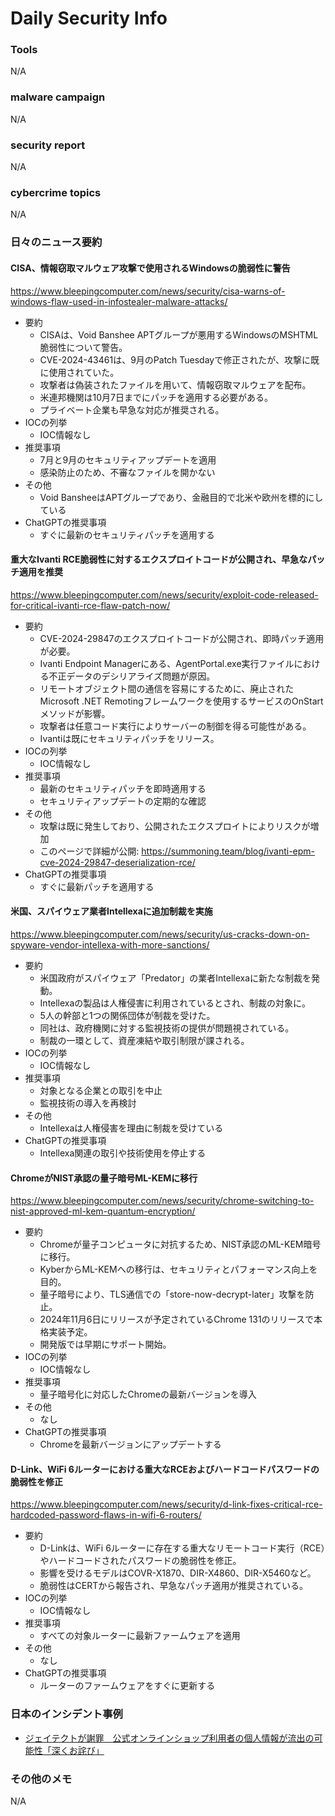 # Daily Security Info

### Tools
N/A

### malware campaign
N/A

### security report
N/A

### cybercrime topics
N/A

### 日々のニュース要約

#### CISA、情報窃取マルウェア攻撃で使用されるWindowsの脆弱性に警告
https://www.bleepingcomputer.com/news/security/cisa-warns-of-windows-flaw-used-in-infostealer-malware-attacks/

- 要約
    - CISAは、Void Banshee APTグループが悪用するWindowsのMSHTML脆弱性について警告。
    - CVE-2024-43461は、9月のPatch Tuesdayで修正されたが、攻撃に既に使用されていた。
    - 攻撃者は偽装されたファイルを用いて、情報窃取マルウェアを配布。
    - 米連邦機関は10月7日までにパッチを適用する必要がある。
    - プライベート企業も早急な対応が推奨される。
- IOCの列挙
    - IOC情報なし
- 推奨事項
    - 7月と9月のセキュリティアップデートを適用
    - 感染防止のため、不審なファイルを開かない
- その他
    - Void BansheeはAPTグループであり、金融目的で北米や欧州を標的にしている
- ChatGPTの推奨事項
    - すぐに最新のセキュリティパッチを適用する

#### 重大なIvanti RCE脆弱性に対するエクスプロイトコードが公開され、早急なパッチ適用を推奨
https://www.bleepingcomputer.com/news/security/exploit-code-released-for-critical-ivanti-rce-flaw-patch-now/

- 要約
    - CVE-2024-29847のエクスプロイトコードが公開され、即時パッチ適用が必要。
    - Ivanti Endpoint Managerにある、AgentPortal.exe実行ファイルにおける不正データのデシリアライズ問題が原因。
    - リモートオブジェクト間の通信を容易にするために、廃止されたMicrosoft .NET Remotingフレームワークを使用するサービスのOnStartメソッドが影響。
    - 攻撃者は任意コード実行によりサーバーの制御を得る可能性がある。
    - Ivantiは既にセキュリティパッチをリリース。
- IOCの列挙
    - IOC情報なし
- 推奨事項
    - 最新のセキュリティパッチを即時適用する
    - セキュリティアップデートの定期的な確認
- その他
    - 攻撃は既に発生しており、公開されたエクスプロイトによりリスクが増加
    - このページで詳細が公開: https://summoning.team/blog/ivanti-epm-cve-2024-29847-deserialization-rce/
- ChatGPTの推奨事項
    - すぐに最新パッチを適用する

#### 米国、スパイウェア業者Intellexaに追加制裁を実施
https://www.bleepingcomputer.com/news/security/us-cracks-down-on-spyware-vendor-intellexa-with-more-sanctions/

- 要約
    - 米国政府がスパイウェア「Predator」の業者Intellexaに新たな制裁を発動。
    - Intellexaの製品は人権侵害に利用されているとされ、制裁の対象に。
    - 5人の幹部と1つの関係団体が制裁を受けた。
    - 同社は、政府機関に対する監視技術の提供が問題視されている。
    - 制裁の一環として、資産凍結や取引制限が課される。
- IOCの列挙
    - IOC情報なし
- 推奨事項
    - 対象となる企業との取引を中止
    - 監視技術の導入を再検討
- その他
    - Intellexaは人権侵害を理由に制裁を受けている
- ChatGPTの推奨事項
    - Intellexa関連の取引や技術使用を停止する

#### ChromeがNIST承認の量子暗号ML-KEMに移行
https://www.bleepingcomputer.com/news/security/chrome-switching-to-nist-approved-ml-kem-quantum-encryption/

- 要約
    - Chromeが量子コンピュータに対抗するため、NIST承認のML-KEM暗号に移行。
    - KyberからML-KEMへの移行は、セキュリティとパフォーマンス向上を目的。
    - 量子暗号により、TLS通信での「store-now-decrypt-later」攻撃を防止。
    - 2024年11月6日にリリースが予定されているChrome 131のリリースで本格実装予定。
    - 開発版では早期にサポート開始。
- IOCの列挙
    - IOC情報なし
- 推奨事項
    - 量子暗号化に対応したChromeの最新バージョンを導入
- その他
    - なし
- ChatGPTの推奨事項
    - Chromeを最新バージョンにアップデートする

#### D-Link、WiFi 6ルーターにおける重大なRCEおよびハードコードパスワードの脆弱性を修正
https://www.bleepingcomputer.com/news/security/d-link-fixes-critical-rce-hardcoded-password-flaws-in-wifi-6-routers/

- 要約
    - D-Linkは、WiFi 6ルーターに存在する重大なリモートコード実行（RCE）やハードコードされたパスワードの脆弱性を修正。
    - 影響を受けるモデルはCOVR-X1870、DIR-X4860、DIR-X5460など。
    - 脆弱性はCERTから報告され、早急なパッチ適用が推奨されている。
- IOCの列挙
    - IOC情報なし
- 推奨事項
    - すべての対象ルーターに最新ファームウェアを適用
- その他
    - なし
- ChatGPTの推奨事項
    - ルーターのファームウェアをすぐに更新する

### 日本のインシデント事例
- [ジェイテクトが謝罪　公式オンラインショップ利用者の個人情報が流出の可能性「深くお詫び」](https://news.livedoor.com/article/detail/27197214/)

### その他のメモ
N/A